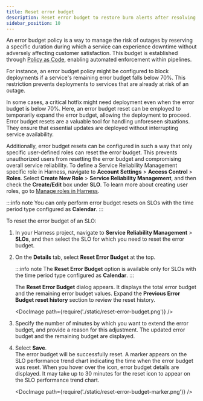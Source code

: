 ```yaml
---
title: Reset error budget
description: Reset error budget to restore burn alerts after resolving issues that previously depleted the error budget.
sidebar_position: 10
---
```


An error budget policy is a way to manage the risk of outages by reserving a specific duration during which a service can experience downtime without adversely affecting customer satisfaction. This budget is established through [Policy as Code](/docs/service-reliability-management/slo-driven-deployment-governance), enabling automated enforcement within pipelines.

For instance, an error budget policy might be configured to block deployments if a service's remaining error budget falls below 70%. This restriction prevents deployments to services that are already at risk of an outage.

In some cases, a critical hotfix might need deployment even when the error budget is below 70%. Here, an error budget reset can be employed to temporarily expand the error budget, allowing the deployment to proceed. Error budget resets are a valuable tool for handling unforeseen situations. They ensure that essential updates are deployed without interrupting service availability. 

Additionally, error budget resets can be configured in such a way that only specific user-defined roles can reset the error budget. This prevents unauthorized users from resetting the error budget and compromising overall service reliability. To define a Service Reliability Management specific role in Harness, navigate to **Account Settings** > **Access Control** > **Roles**. Select **Create New Role** > **Service Reliability Management**, and then check the **Create/Edit** box under **SLO**. To learn more about creating user roles, go to [Manage roles in Harness](/docs/platform/role-based-access-control/add-manage-roles/#manage-roles-in-harness).



:::info note
You can only perform error budget resets on SLOs with the time period type configured as **Calendar**.
:::


To reset the error budget of an SLO:

1. In your Harness project, navigate to **Service Reliability Management** > **SLOs**, and then select the SLO for which you need to reset the error budget.

2. On the **Details** tab, select **Reset Error Budget** at the top.
   
   :::info note
   The **Reset Error Budget** option is available only for SLOs with the time period type configured as **Calendar**.
   :::

   The **Reset Error Budget** dialog appears. It displays the total error budget and the remaining error budget values. Expand the **Previous Error Budget reset history** section to review the reset history.

   <DocImage path={require('./static/reset-error-budget.png')} />

3. Specify the number of minutes by which you want to extend the error budget, and provide a reason for this adjustment. The updated error budget and the remaining budget are displayed.

4. Select **Save**.  
   The error budget will be successfully reset. A marker appears on the SLO performance trend chart indicating the time when the error budget was reset. When you hover over the icon, error budget details are displayed. It may take up to 30 minutes for the reset icon to appear on the SLO performance trend chart.

   <DocImage path={require('./static/reset-error-budget-marker.png')} />

   